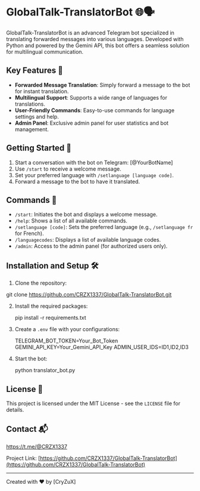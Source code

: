 # GlobalTalk-TranslatorBot 🌐🗣️

GlobalTalk-TranslatorBot is an advanced Telegram bot specialized in translating forwarded messages into various languages. Developed with Python and powered by the Gemini API, this bot offers a seamless solution for multilingual communication.

## Key Features 🚀

- **Forwarded Message Translation**: Simply forward a message to the bot for instant translation.
- **Multilingual Support**: Supports a wide range of languages for translations.
- **User-Friendly Commands**: Easy-to-use commands for language settings and help.
- **Admin Panel**: Exclusive admin panel for user statistics and bot management.

## Getting Started 🏁

1. Start a conversation with the bot on Telegram: [@YourBotName]
2. Use `/start` to receive a welcome message.
3. Set your preferred language with `/setlanguage [language code]`.
4. Forward a message to the bot to have it translated.

## Commands 📝

- `/start`: Initiates the bot and displays a welcome message.
- `/help`: Shows a list of all available commands.
- `/setlanguage [code]`: Sets the preferred language (e.g., `/setlanguage fr` for French).
- `/languagecodes`: Displays a list of available language codes.
- `/admin`: Access to the admin panel (for authorized users only).

## Installation and Setup 🛠️

1. Clone the repository:
   
git clone https://github.com/CRZX1337/GlobalTalk-TranslatorBot.git

2. Install the required packages:

   pip install -r requirements.txt
   
3. Create a `.env` file with your configurations:

   TELEGRAM_BOT_TOKEN=Your_Bot_Token
GEMINI_API_KEY=Your_Gemini_API_Key
ADMIN_USER_IDS=ID1,ID2,ID3

4. Start the bot:

   python translator_bot.py

## License 📄

This project is licensed under the MIT License - see the `LICENSE` file for details.

## Contact 📬

https://t.me/@CRZX1337

Project Link: [https://github.com/CRZX1337/GlobalTalk-TranslatorBot](https://github.com/CRZX1337/GlobalTalk-TranslatorBot)

---

Created with ❤️ by [CryZuX]

